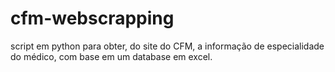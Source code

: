 # cfm-webscrapping
script em python para obter, do site do CFM, a informação de especialidade do médico, com base em um database em excel.
